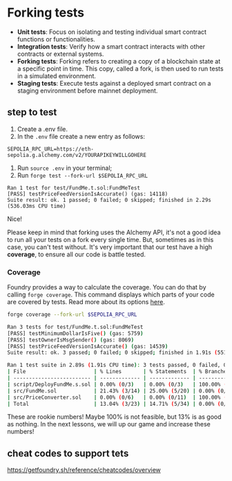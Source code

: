 # Forking tests

- **Unit tests**: Focus on isolating and testing individual smart contract functions or functionalities.
- **Integration tests**: Verify how a smart contract interacts with other contracts or external systems.
- **Forking tests**: Forking refers to creating a copy of a blockchain state at a specific point in time.
  This copy, called a fork, is then used to run tests in a simulated environment.
- **Staging tests**: Execute tests against a deployed smart contract on a staging environment before mainnet deployment.

## step to test

1. Create a .env file.
2. In the `.env` file create a new entry as follows:

```Solidity
SEPOLIA_RPC_URL=https://eth-sepolia.g.alchemy.com/v2/YOURAPIKEYWILLGOHERE
```

1. Run `source .env` in your terminal;
2. Run `forge test --fork-url $SEPOLIA_RPC_URL`

```Solidity
Ran 1 test for test/FundMe.t.sol:FundMeTest
[PASS] testPriceFeedVersionIsAccurate() (gas: 14118)
Suite result: ok. 1 passed; 0 failed; 0 skipped; finished in 2.29s (536.03ms CPU time)
```

Nice!

Please keep in mind that forking uses the Alchemy API, it's not a good idea to run all your tests on a fork every single time. But, sometimes as in this case, you can't test without. It's very important that our test have a high **coverage**, to ensure all our code is battle tested.

### Coverage

Foundry provides a way to calculate the coverage. You can do that by calling `forge coverage`. This command displays which parts of your code are covered by tests. Read more about its options [here](https://book.getfoundry.sh/reference/forge/forge-coverage?highlight=coverage#forge-coverage).

```sh
forge coverage --fork-url $SEPOLIA_RPC_URL
```

```sh
Ran 3 tests for test/FundMe.t.sol:FundMeTest
[PASS] testMinimumDollarIsFive() (gas: 5759)
[PASS] testOwnerIsMsgSender() (gas: 8069)
[PASS] testPriceFeedVersionIsAccurate() (gas: 14539)
Suite result: ok. 3 passed; 0 failed; 0 skipped; finished in 1.91s (551.69ms CPU time)

Ran 1 test suite in 2.89s (1.91s CPU time): 3 tests passed, 0 failed, 0 skipped (3 total tests)
| File                      | % Lines       | % Statements  | % Branches    | % Funcs      |
| ------------------------- | ------------- | ------------- | ------------- | ------------ |
| script/DeployFundMe.s.sol | 0.00% (0/3)   | 0.00% (0/3)   | 100.00% (0/0) | 0.00% (0/1)  |
| src/FundMe.sol            | 21.43% (3/14) | 25.00% (5/20) | 0.00% (0/6)   | 33.33% (2/6) |
| src/PriceConverter.sol    | 0.00% (0/6)   | 0.00% (0/11)  | 100.00% (0/0) | 0.00% (0/2)  |
| Total                     | 13.04% (3/23) | 14.71% (5/34) | 0.00% (0/6)   | 22.22% (2/9) |
```

These are rookie numbers! Maybe 100% is not feasible, but 13% is as good as nothing. In the next lessons, we will up our game and increase these numbers!

## cheat codes to support tets

https://getfoundry.sh/reference/cheatcodes/overview

